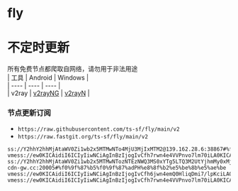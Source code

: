 # fly
# 不定时更新
所有免费节点都爬取自网络，请勿用于非法用途  
|  工具  | Android  | Windows  |  
|  ----  | ----   | ----  |  
| v2ray  | [v2rayNG](https://github.com/2dust/v2rayNG/releases) | [v2rayN](https://github.com/2dust/v2rayN/releases) |  
  
### 节点更新订阅  
- `https://raw.githubusercontent.com/ts-sf/fly/main/v2`  
- `https://raw.fastgit.org/ts-sf/fly/main/v2`  
``` 
ss://Y2hhY2hhMjAtaWV0Zi1wb2x5MTMwNTo4MjU3MjIxMTM2@139.162.28.6:38867#%f0%9f%87%b8%f0%9f%87%acSG%e6%96%b0%e5%8a%a0%e5%9d%a1
vmess://ew0KICAidiI6ICIyIiwNCiAgInBzIjogIvCfh7rwn4e4VVPnvo7lm70iLA0KICAiYWRkIjogIm0ubHd2em1kdS5jbiIsDQogICJwb3J0IjogIjE2NjQ4IiwNCiAgImlkIjogImFmNGRjNjZhLWVjODgtNDA1Ny05ZTQ2LTc3N2I1ODQ1NzdmNyIsDQogICJhaWQiOiAiMCIsDQogICJzY3kiOiAiYXV0byIsDQogICJuZXQiOiAid3MiLA0KICAidHlwZSI6ICJub25lIiwNCiAgImhvc3QiOiAiIiwNCiAgInBhdGgiOiAiLyIsDQogICJ0bHMiOiAiIiwNCiAgInNuaSI6ICIiDQp9
ss://Y2hhY2hhMjAtaWV0Zi1wb2x5MTMwNTozNTEzNWQ3MS0xYTg5LTQ3M2UtYjhmMy0xMjA2M2U0NTJjZTQ@ph.network-cdn-gw.cc:20005#%f0%9f%87%b5%f0%9f%87%adPH%e8%8f%b2%e5%be%8b%e5%ae%be
vmess://ew0KICAidiI6ICIyIiwNCiAgInBzIjogIvCfh6jwn4emQ0HliqDmi7/lpKciLA0KICAiYWRkIjogImNhLXYycmF5LmZyZWV2bWVzcy5jb20iLA0KICAicG9ydCI6ICI4NDQyIiwNCiAgImlkIjogIjhiMGY0NzFkLWE1MjAtNGUxZC1iY2ZjLWQwYTk2YmI5N2Q2OSIsDQogICJhaWQiOiAiMCIsDQogICJzY3kiOiAiYXV0byIsDQogICJuZXQiOiAidGNwIiwNCiAgInR5cGUiOiAiaHR0cCIsDQogICJob3N0IjogInNiLnNjb3JlY2FyZHJlc2VhcmNoLmNvbSIsDQogICJwYXRoIjogIi8iLA0KICAidGxzIjogIiIsDQogICJzbmkiOiAiIg0KfQ==
vmess://ew0KICAidiI6ICIyIiwNCiAgInBzIjogIvCfh7rwn4e4VVPnvo7lm70iLA0KICAiYWRkIjogIjE4NS4xMDUuMS4xNCIsDQogICJwb3J0IjogIjgwIiwNCiAgImlkIjogImNiOGNiYmMzLTEzN2EtNDA2NC04ZDAyLWIwZWUzY2EyYzE4YyIsDQogICJhaWQiOiAiMCIsDQogICJzY3kiOiAiYXV0byIsDQogICJuZXQiOiAid3MiLA0KICAidHlwZSI6ICJub25lIiwNCiAgImhvc3QiOiAidG91Lndhbmc2Ni5ob21lcyIsDQogICJwYXRoIjogIi9xYXp4Y3YwMCIsDQogICJ0bHMiOiAiIiwNCiAgInNuaSI6ICIiDQp9
```